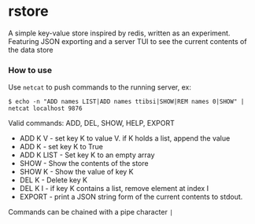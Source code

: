 # rstore

A simple key-value store inspired by redis, written as an experiment.
Featuring JSON exporting and a server TUI to see the current contents of the data store


### How to use
Use `netcat` to push commands to the running server, ex:

```console
$ echo -n "ADD names LIST|ADD names ttibsi|SHOW|REM names 0|SHOW" | netcat localhost 9876
```

Valid commands: ADD, DEL, SHOW, HELP, EXPORT

* ADD K V - set key K to value V. if K holds a list, append the value
* ADD K - set key K to True
* ADD K LIST - Set key K to an empty array
* SHOW - Show the contents of the store
* SHOW K - Show the value of key K
* DEL K - Delete key K
* DEL K I - if key K contains a list, remove element at index I
* EXPORT - print a JSON string form of the current contents to stdout.

Commands can be chained with a pipe character `|`
